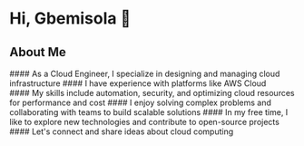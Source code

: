 # Hi, Gbemisola 👋

## About Me
#### As a Cloud Engineer, I specialize in designing and managing cloud infrastructure
#### I have experience with platforms like AWS Cloud
#### My skills include automation, security, and optimizing cloud resources for performance and cost
#### I enjoy solving complex problems and collaborating with teams to build scalable solutions
#### In my free time, I like to explore new technologies and contribute to open-source projects 
#### Let's connect and share ideas about cloud computing

<!--
**Gbemisola-Fad/Gbemisola-Fad** is a ✨ _special_ ✨ repository because its `README.md` (this file) appears on your GitHub profile.

Here are some ideas to get you started:

- 🔭 I’m currently working on ...
- 🌱 I’m currently learning ...
- 👯 I’m looking to collaborate on ...
- 🤔 I’m looking for help with ...
- 💬 Ask me about ...
- 📫 How to reach me: ...
- 😄 Pronouns: ...
- ⚡ Fun fact: ...
-->
